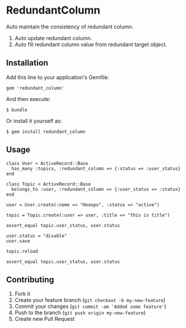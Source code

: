 # RedundantColumn

Auto maintain the consistency of redundant column.

1. Auto update redundant column.
2. Auto fill redundant column value from redundant target object.

## Installation

Add this line to your application's Gemfile:

    gem 'redundant_column'

And then execute:

    $ bundle

Or install it yourself as:

    $ gem install redundant_column

## Usage

    class User < ActiveRecord::Base
      has_many :topics, :redundant_column => {:status => :user_status}
    end

    class Topic < ActiveRecord::Base
      belongs_to :user, :redundant_column => {:user_status => :status}
    end

    user = User.create(:name => "Hooopo", :status => "active")

    topic = Topic.create(:user => user, :title => "this is title")

    assert_equal topic.user_status, user.status

    user.status = "disable"
    user.save

    topic.reload

    assert_equal topic.user_status, user.status

## Contributing

1. Fork it
2. Create your feature branch (`git checkout -b my-new-feature`)
3. Commit your changes (`git commit -am 'Added some feature'`)
4. Push to the branch (`git push origin my-new-feature`)
5. Create new Pull Request

